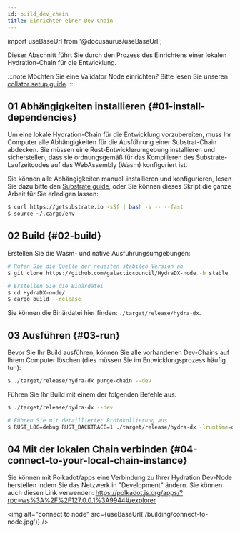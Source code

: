 ```yaml
---
id: build_dev_chain
title: Einrichten einer Dev-Chain
---
```


import useBaseUrl from '@docusaurus/useBaseUrl';

Dieser Abschnitt führt Sie durch den Prozess des Einrichtens einer lokalen Hydration-Chain für die Entwicklung. 

:::note
Möchten Sie eine Validator Node einrichten? Bitte lesen Sie unseren [collator setup guide](/collator_setup).
:::

## 01 Abhängigkeiten installieren {#01-install-dependencies}

Um eine lokale Hydration-Chain für die Entwicklung vorzubereiten, muss Ihr Computer alle Abhängigkeiten für die Ausführung einer Substrat-Chain abdecken. Sie müssen eine Rust-Entwicklerumgebung installieren und sicherstellen, dass sie ordnungsgemäß für das Kompilieren des Substrate-Laufzeitcodes auf das WebAssembly (Wasm) konfiguriert ist.

Sie können alle Abhängigkeiten manuell installieren und konfigurieren, lesen Sie dazu bitte den [Substrate guide](https://substrate.dev/docs/en/knowledgebase/getting-started), oder Sie können dieses Skript die ganze Arbeit für Sie erledigen lassen:

```bash
$ curl https://getsubstrate.io -sSf | bash -s -- --fast
$ source ~/.cargo/env
```

## 02 Build {#02-build}

Erstellen Sie die Wasm- und native Ausführungsumgebungen:

```bash
# Rufen Sie die Quelle der neuesten stabilen Version ab
$ git clone https://github.com/galacticcouncil/HydraDX-node -b stable

# Erstellen Sie die Binärdatei
$ cd HydraDX-node/
$ cargo build --release
```

Sie können die Binärdatei hier finden: `./target/release/hydra-dx`.

## 03 Ausführen {#03-run}

Bevor Sie Ihr Build ausführen, können Sie alle vorhandenen Dev-Chains auf Ihrem Computer löschen (dies müssen Sie im Entwicklungsprozess häufig tun):

```bash
$ ./target/release/hydra-dx purge-chain --dev
```

Führen Sie Ihr Build mit einem der folgenden Befehle aus:

```bash
$ ./target/release/hydra-dx --dev

# Führen Sie mit detaillierter Protokollierung aus
$ RUST_LOG=debug RUST_BACKTRACE=1 ./target/release/hydra-dx -lruntime=debug --dev
```

## 04 Mit der lokalen Chain verbinden {#04-connect-to-your-local-chain-instance}

Sie können mit Polkadot/apps eine Verbindung zu Ihrer Hydration Dev-Node herstellen indem Sie das Netzwerk in "Development" ändern. Sie können auch diesen Link verwenden:
https://polkadot.js.org/apps/?rpc=ws%3A%2F%2F127.0.0.1%3A9944#/explorer

<img alt="connect to node" src={useBaseUrl('/building/connect-to-node.jpg')} />
